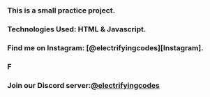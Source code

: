 ### This is a small practice project.

### Technologies Used: HTML & Javascript.

### Find me on Instagram: [@electrifyingcodes][Instagram].
### F
### Join our Discord server:[@electrifyingcodes][discord]

[Instgram]: https://www.instagram.com/electrifying_codes
[discord]: htt